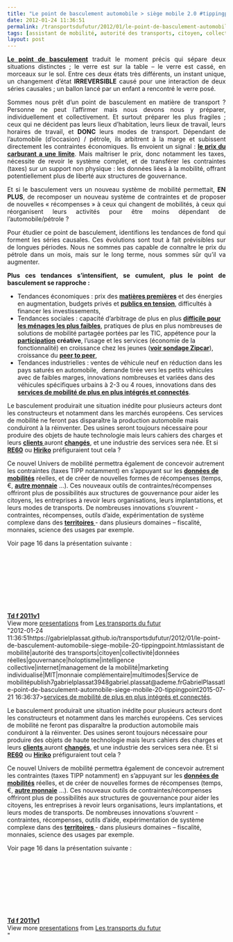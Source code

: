 ```yaml
---
title: "Le point de basculement automobile > siège mobile 2.0 #tippingpoint"
date: 2012-01-24 11:36:51
permalink: /transportsdufutur/2012/01/le-point-de-basculement-automobile-siege-mobile-20-tippingpoint.html
tags: [assistant de mobilité, autorité des transports, citoyen, collectivité, données réelles, gouvernance, holoptisme, intelligence collective, internet, management de la mobilité, marketing individualisé, MIT, monnaie complémentaire, multimodes, Service de mobilité]
layout: post
---
```


<p class="MsoNormal" style="text-align: justify;"><a href="http://fr.wikipedia.org/wiki/Tipping_point" target="_blank"><strong>Le point de basculement</strong></a> traduit le moment précis qui sépare deux situations distinctes ; le verre est sur la table – le verre est cassé, en morceaux sur le sol. Entre ces deux états très différents, un instant unique, un changement d’état <strong>IRREVERSIBLE</strong> causé pour une interaction de deux séries causales<strong></strong> ; un ballon lancé par un enfant a rencontré le verre posé.</p> <p class="MsoNormal" style="text-align: justify;">Sommes nous prêt d’un point de basculement en matière de transport ? Personne ne peut l’affirmer mais nous devons nous y préparer, individuellement et collectivement. Et surtout préparer les plus fragiles ; ceux qui ne décident pas leurs lieux d’habitation, leurs lieux de travail, leurs horaires de travail, et <strong>DONC</strong> leurs modes de transport. Dépendant de l’automobile (d’occasion) / pétrole, ils arbitrent à la marge et subissent directement les contraintes économiques. Ils envoient un signal : <a href="https://gabrielplassat.github.io/transportsdufutur/2009/11/le-prix-du-carburant-a-la-pompe-atil-une-limite.html" target="_blank"><strong>le prix du carburant a une limite</strong></a>. Mais maîtriser le prix, donc notamment les taxes, nécessite de revoir le système complet, et de transférer les contraintes (taxes) sur un support non physique : les données liées à la mobilité, offrant potentiellement plus de liberté aux structures de gouvernance.</p> <p class="MsoNormal" style="text-align: justify;">Et si le basculement vers un nouveau système de mobilité permettait, <strong>EN PLUS</strong>, de recomposer un nouveau système de contraintes et de proposer de nouvelles « récompenses » à ceux qui changent de mobilités, à ceux qui réorganisent leurs activités pour être moins dépendant de l’automobile/pétrole ? </p>  <!--more-->   <p class="MsoNormal" style="text-align: justify;">Pour étudier ce point de basculement, identifions les tendances de fond qui forment les séries causales. Ces évolutions sont tout à fait prévisibles sur de longues périodes. Nous ne sommes pas capable de connaître le prix du pétrole dans un mois, mais sur le long terme, nous sommes sûr qu’il va augmenter.</p> <p class="MsoNormal" style="text-align: justify;"><strong>Plus ces tendances s’intensifient, se cumulent, plus le point de basculement se rapproche :</strong></p> <ul> <li><span style="font-family: Symbol; mso-fareast-font-family: Symbol; mso-bidi-font-family: Symbol;"><span style="mso-list: Ignore;"></span></span>Tendances économiques : prix des <strong style="mso-bidi-font-weight: normal;"><a href="http://www.lesechos.fr/entreprises-secteurs/finance-marches/actu/0201857991087-le-poids-de-la-chine-sur-les-matieres-premieres-ne-cesse-de-s-accroitre-278903.php">matières premières</a></strong> et des énergies en augmentation, budgets privés et <strong style="mso-bidi-font-weight: normal;"><a href="https://gabrielplassat.github.io/transportsdufutur/2011/12/quel-financement-possible-pour-les-transports-publics-.html">publics en tension</a></strong>, difficultés à financer les investissements,</li> <li><span style="font-family: Symbol; mso-fareast-font-family: Symbol; mso-bidi-font-family: Symbol;"><span style="mso-list: Ignore;"></span></span>Tendances sociales : capacité d’arbitrage de plus en plus <strong style="mso-bidi-font-weight: normal;"><a href="https://gabrielplassat.github.io/transportsdufutur/2012/01/grand-sud-est-fracture-a-venir-en-matiere-de-mobilite-pour-un-million-de-personne-rural-peri-urbain.html">difficile pour les ménages les plus faibles</a></strong>, pratiques de plus en plus nombreuses de solutions de mobilité partagée portées par les TIC, appétence pour la <strong style="mso-bidi-font-weight: normal;"><a href="https://gabrielplassat.github.io/transportsdufutur/2011/12/crowdsourcing-ou-comment-batir-de-nouvelles-relations-entre-citoyens-et-acteurs-economiques-.html">participation</a> créative</strong>, l’usage et les services (économie de la fonctionnalité) en croissance chez les jeunes (<strong style="mso-bidi-font-weight: normal;"><a href="https://gabrielplassat.github.io/transportsdufutur/2011/12/et-si-les-changements-de-comportement-etaient-plus-rapides-.html">voir sondage <span class="SpellE">Zipcar</span></a></strong>), croissance du <strong style="mso-bidi-font-weight: normal;"><a href="https://gabrielplassat.github.io/transportsdufutur/2012/01/le-nouveau-monde-2012-nm2012-arrive-il-va-en-surprendre-plus-dun.html"><span class="SpellE">peer</span> to <span class="SpellE">peer</span></a></strong>,</li> <li><span style="font-family: Symbol; mso-fareast-font-family: Symbol; mso-bidi-font-family: Symbol;"><span style="mso-list: Ignore;"><span style="font: 7.0pt Times New Roman"> </span></span></span>Tendances industrielles : ventes de véhicule neuf en réduction dans les pays saturés en automobile,<span style=""mso-spacerun: yes>  </span>demande tirée vers les petits véhicules avec de faibles marges, innovations nombreuses et variées dans des véhicules spécifiques urbains à 2-3 ou 4 roues, innovations dans des <strong style=""mso-bidi-font-weight: normal><a href="https://gabrielplassat.github.io/transportsdufutur/2011/11/networked-multimodal-cities-for-2050-google-apple-or-dell-business-models-.html"">services de mobilité de plus en plus intégrés et connectés</a></strong>.</li> </ul> <p class=""MsoNormal"" style=""text-align: justify>Le basculement produirait une situation inédite pour plusieurs acteurs dont les constructeurs et notamment dans les marchés européens. Ces services de mobilité ne feront pas disparaître la production automobile mais conduiront à la réinventer. Des usines seront toujours nécessaire pour produire des objets de haute technologie mais leurs cahiers des charges et leurs <strong style=""mso-bidi-font-weight: normal><a href="https://gabrielplassat.github.io/transportsdufutur/2011/10/le-consommateur-du-futur-revolution.html"">clients<span style=""font-weight: normal> </span></a></strong>auront <strong style=""mso-bidi-font-weight: normal><a href="https://gabrielplassat.github.io/transportsdufutur/2012/01/co-creer-une-automobile-pour-linstant-cela-ne-sert-a-rien-mais-demain-.html"">changés</a></strong>, et une industrie des services sera née. Et si <strong style=""mso-bidi-font-weight: normal><a href="https://gabrielplassat.github.io/transportsdufutur/2012/01/bajaj-re60-contient-les-bases-dun-basculement-vers-de-nouvelles-mobilites.html"">RE60</a></strong> ou <strong style=""mso-bidi-font-weight: normal><a href=""http://www.hiriko.com/what-is-the-hiriko-project"">Hiriko</a></strong> préfiguraient tout cela ?</p> <p class=""MsoNormal"" style=""text-align: justify>Ce nouvel Univers de mobilité permettra également de concevoir autrement les contraintes (taxes TIPP notamment) en s’appuyant sur les <strong style=""mso-bidi-font-weight: normal><a href="https://gabrielplassat.github.io/transportsdufutur/2011/12/10-exemples-concrets-dutilisation-des-donnees-pour-construire-des-bases-de-connaissances-et-des-outi.html"">données de mobilités</a></strong> réelles, et de créer de nouvelles formes de récompenses (temps, €, <strong style=""mso-bidi-font-weight: normal><a href="https://gabrielplassat.github.io/transportsdufutur/2011/12/crowdsourcing-ou-comment-batir-de-nouvelles-relations-entre-citoyens-et-acteurs-economiques-.html"">autre monnaie</a></strong> …). Ces nouveaux outils de contraintes/récompenses offriront plus de possibilités aux structures de gouvernance pour aider les citoyens, les entreprises à revoir leurs organisations, leurs implantations, et leurs modes de transports. De nombreuses innovations s’ouvrent - contraintes, récompenses, outils d’aide, expérimentation de système complexe dans des <a href="https://gabrielplassat.github.io/transportsdufutur/2011/03/et-si-certains-territoires-reussissaient-a-attirer-linnovation-a-devenir-le-parfait-laboratoire-viva.html"" target=""_blank""><strong>territoires </strong></a>- dans plusieurs domaines – fiscalité, monnaies, science des usages par exemple.</p> <p class=""MsoNormal"" style=""text-align: justify>Voir page 16 dans la présentation suivante :</p> <div id=""__ss_9861651"" style=""width: 425px><strong style=""display: block margin: 12px 0 4px><a href=""http://www.slideshare.net/transportsdufutur/td-f-2011v1"" target=""_blank"" title=""Td f 2011v1"">Td f 2011v1</a></strong> <iframe frameborder=""0"" height=""355"" marginheight=""0"" marginwidth=""0"" scrolling=""no"" src=""http://www.slideshare.net/slideshow/embed_code/9861651"" width=""425""></iframe> <div style=""padding: 5px 0 12px>View more <a href=""http://www.slideshare.net/"" target=""_blank"">presentations</a> from <a href=""http://www.slideshare.net/transportsdufutur"" target=""_blank"">Les transports du futur</a></div> </div>"2012-01-24 11:36:51https://gabrielplassat.github.io/transportsdufutur/2012/01/le-point-de-basculement-automobile-siege-mobile-20-tippingpoint.htmlassistant de mobilité|autorité des transports|citoyen|collectivité|données réelles|gouvernance|holoptisme|intelligence collective|internet|management de la mobilité|marketing individualisé|MIT|monnaie complémentaire|multimodes|Service de mobilitépublish7gabrielplassat3948gabriel.plassat@ademe.frGabrielPlassatle-point-de-basculement-automobile-siege-mobile-20-tippingpoint2015-07-21 16:36:37><a href="https://gabrielplassat.github.io/transportsdufutur/2011/11/networked-multimodal-cities-for-2050-google-apple-or-dell-business-models-.html"">services de mobilité de plus en plus intégrés et connectés</a></strong>.</li> </ul> <p class=""MsoNormal"" style=""text-align: justify>Le basculement produirait une situation inédite pour plusieurs acteurs dont les constructeurs et notamment dans les marchés européens. Ces services de mobilité ne feront pas disparaître la production automobile mais conduiront à la réinventer. Des usines seront toujours nécessaire pour produire des objets de haute technologie mais leurs cahiers des charges et leurs <strong style=""mso-bidi-font-weight: normal><a href="https://gabrielplassat.github.io/transportsdufutur/2011/10/le-consommateur-du-futur-revolution.html"">clients<span style=""font-weight: normal> </span></a></strong>auront <strong style=""mso-bidi-font-weight: normal><a href="https://gabrielplassat.github.io/transportsdufutur/2012/01/co-creer-une-automobile-pour-linstant-cela-ne-sert-a-rien-mais-demain-.html"">changés</a></strong>, et une industrie des services sera née. Et si <strong style=""mso-bidi-font-weight: normal><a href="https://gabrielplassat.github.io/transportsdufutur/2012/01/bajaj-re60-contient-les-bases-dun-basculement-vers-de-nouvelles-mobilites.html"">RE60</a></strong> ou <strong style=""mso-bidi-font-weight: normal><a href=""http://www.hiriko.com/what-is-the-hiriko-project"">Hiriko</a></strong> préfiguraient tout cela ?</p> <p class=""MsoNormal"" style=""text-align: justify>Ce nouvel Univers de mobilité permettra également de concevoir autrement les contraintes (taxes TIPP notamment) en s’appuyant sur les <strong style=""mso-bidi-font-weight: normal><a href="https://gabrielplassat.github.io/transportsdufutur/2011/12/10-exemples-concrets-dutilisation-des-donnees-pour-construire-des-bases-de-connaissances-et-des-outi.html"">données de mobilités</a></strong> réelles, et de créer de nouvelles formes de récompenses (temps, €, <strong style=""mso-bidi-font-weight: normal><a href="https://gabrielplassat.github.io/transportsdufutur/2011/12/crowdsourcing-ou-comment-batir-de-nouvelles-relations-entre-citoyens-et-acteurs-economiques-.html"">autre monnaie</a></strong> …). Ces nouveaux outils de contraintes/récompenses offriront plus de possibilités aux structures de gouvernance pour aider les citoyens, les entreprises à revoir leurs organisations, leurs implantations, et leurs modes de transports. De nombreuses innovations s’ouvrent - contraintes, récompenses, outils d’aide, expérimentation de système complexe dans des <a href="https://gabrielplassat.github.io/transportsdufutur/2011/03/et-si-certains-territoires-reussissaient-a-attirer-linnovation-a-devenir-le-parfait-laboratoire-viva.html"" target=""_blank""><strong>territoires </strong></a>- dans plusieurs domaines – fiscalité, monnaies, science des usages par exemple.</p> <p class=""MsoNormal"" style=""text-align: justify>Voir page 16 dans la présentation suivante :</p> <div id=""__ss_9861651"" style=""width: 425px><strong style=""display: block><a href=""http://www.slideshare.net/transportsdufutur/td-f-2011v1"" target=""_blank"" title=""Td f 2011v1"">Td f 2011v1</a></strong> <iframe frameborder=""0"" height=""355"" marginheight=""0"" marginwidth=""0"" scrolling=""no"" src=""http://www.slideshare.net/slideshow/embed_code/9861651"" width=""425""></iframe> <div style=""padding: 5px 0 12px>View more <a href=""http://www.slideshare.net/"" target=""_blank"">presentations</a> from <a href=""http://www.slideshare.net/transportsdufutur"" target=""_blank"">Les transports du futur</a></div> </div>"
